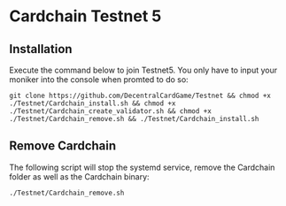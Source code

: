# Cardchain Testnet 5


## Installation

Execute the command below to join Testnet5. You only have to input your moniker into the console when promted to do so:

```
git clone https://github.com/DecentralCardGame/Testnet && chmod +x ./Testnet/Cardchain_install.sh && chmod +x ./Testnet/Cardchain_create_validator.sh && chmod +x ./Testnet/Cardchain_remove.sh && ./Testnet/Cardchain_install.sh
```

## Remove Cardchain

The following script will stop the systemd service, remove the Cardchain folder as well as the Cardchain binary:

```
./Testnet/Cardchain_remove.sh
```
